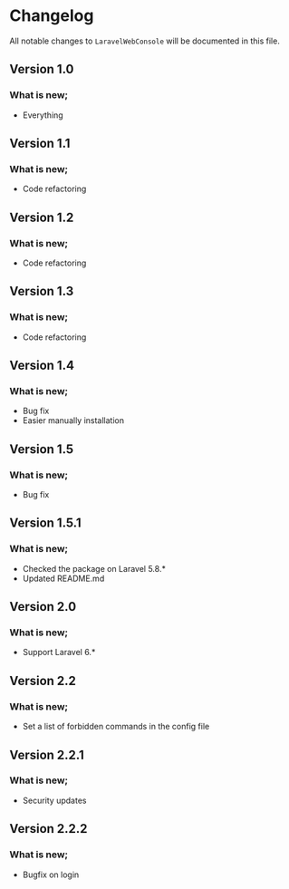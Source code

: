 # Changelog

All notable changes to `LaravelWebConsole` will be documented in this file.

## Version 1.0

### What is new;
- Everything



## Version 1.1

### What is new;
- Code refactoring



## Version 1.2

### What is new;
- Code refactoring



## Version 1.3

### What is new;
- Code refactoring



## Version 1.4

### What is new;
- Bug fix
- Easier manually installation



## Version 1.5

### What is new;
- Bug fix

## Version 1.5.1

### What is new;
- Checked the package on Laravel 5.8.*
- Updated README.md

## Version 2.0

### What is new;
- Support Laravel 6.*


## Version 2.2

### What is new;
- Set a list of forbidden commands in the config file


## Version 2.2.1

### What is new;
- Security updates

## Version 2.2.2

### What is new;
- Bugfix on login
